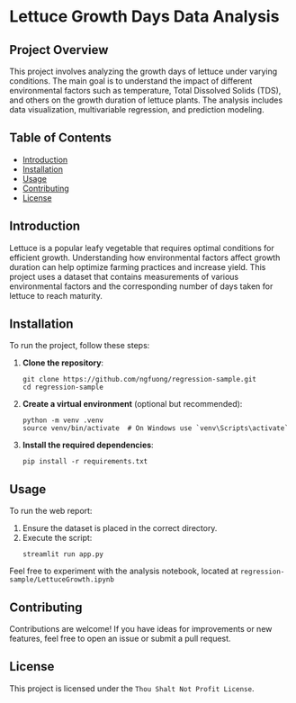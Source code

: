 # Lettuce Growth Days Data Analysis

## Project Overview

This project involves analyzing the growth days of lettuce under varying conditions. The main goal is to understand the impact of different environmental factors such as temperature, Total Dissolved Solids (TDS), and others on the growth duration of lettuce plants. The analysis includes data visualization, multivariable regression, and prediction modeling.

## Table of Contents

- [Introduction](#introduction)
- [Installation](#installation)
- [Usage](#usage)
- [Contributing](#contributing)
- [License](#license)

## Introduction

Lettuce is a popular leafy vegetable that requires optimal conditions for efficient growth. Understanding how environmental factors affect growth duration can help optimize farming practices and increase yield. This project uses a dataset that contains measurements of various environmental factors and the corresponding number of days taken for lettuce to reach maturity.

## Installation

To run the project, follow these steps:

1. **Clone the repository**:
    ```
    git clone https://github.com/ngfuong/regression-sample.git
    cd regression-sample
    ```

2. **Create a virtual environment** (optional but recommended):
    ```
    python -m venv .venv
    source venv/bin/activate  # On Windows use `venv\Scripts\activate`
    ```

3. **Install the required dependencies**:
    ```
    pip install -r requirements.txt
    ```

## Usage


To run the web report:

1. Ensure the dataset is placed in the correct directory.
2. Execute the script:
    ```
    streamlit run app.py
    ```

Feel free to experiment with the analysis notebook, located at `regression-sample/LettuceGrowth.ipynb`
## Contributing

Contributions are welcome! If you have ideas for improvements or new features, feel free to open an issue or submit a pull request.

## License

This project is licensed under the `Thou Shalt Not Profit License`.
